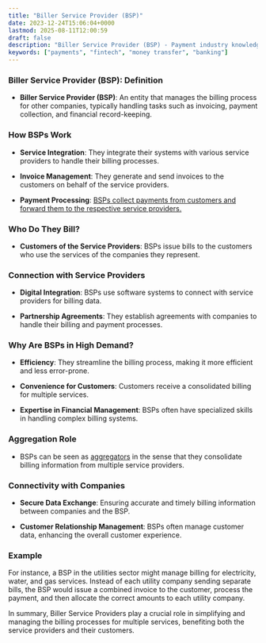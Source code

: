 ```yaml
---
title: "Biller Service Provider (BSP)"
date: 2023-12-24T15:06:04+0000
lastmod: 2025-08-11T12:00:59
draft: false
description: "Biller Service Provider (BSP) - Payment industry knowledge and insights"
keywords: ["payments", "fintech", "money transfer", "banking"]
---
```


### Biller Service Provider (BSP): Definition

- **Biller Service Provider (BSP)**: An entity that manages the billing process for other companies, typically handling tasks such as invoicing, payment collection, and financial record-keeping.

### How BSPs Work

- **Service Integration**: They integrate their systems with various service providers to handle their billing processes.

- **Invoice Management**: They generate and send invoices to the customers on behalf of the service providers.

- **Payment Processing**: [BSPs collect payments from customers and forward them to the respective service providers.](https://faisalkhanllc.xyz/resources/payments-wiki/p/payment-processor/)

### Who Do They Bill?

- **Customers of the Service Providers**: BSPs issue bills to the customers who use the services of the companies they represent.

### Connection with Service Providers

- **Digital Integration**: BSPs use software systems to connect with service providers for billing data.

- **Partnership Agreements**: They establish agreements with companies to handle their billing and payment processes.

### Why Are BSPs in High Demand?

- **Efficiency**: They streamline the billing process, making it more efficient and less error-prone.

- **Convenience for Customers**: Customers receive a consolidated billing for multiple services.

- **Expertise in Financial Management**: BSPs often have specialized skills in handling complex billing systems.

### Aggregation Role

- BSPs can be seen as [aggregators](https://faisalkhanllc.xyz/resources/payments-wiki/a/aggregators/) in the sense that they consolidate billing information from multiple service providers.

### Connectivity with Companies

- **Secure Data Exchange**: Ensuring accurate and timely billing information between companies and the BSP.

- **Customer Relationship Management**: BSPs often manage customer data, enhancing the overall customer experience.

### Example

For instance, a BSP in the utilities sector might manage billing for electricity, water, and gas services. Instead of each utility company sending separate bills, the BSP would issue a combined invoice to the customer, process the payment, and then allocate the correct amounts to each utility company.

In summary, Biller Service Providers play a crucial role in simplifying and managing the billing processes for multiple services, benefiting both the service providers and their customers.